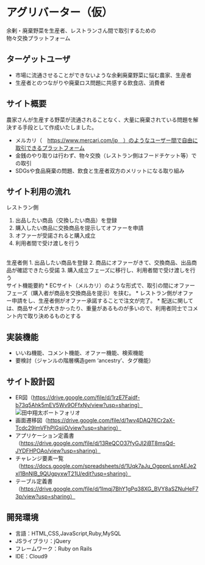 # アグリバーター（仮）
  余剰・廃棄野菜を生産者、レストランさん間で取引するための<br>物々交換プラットフォーム

## ターゲットユーザ
  * 市場に流通させることができないような余剰廃棄野菜に悩む農家、生産者
  * 生産者とのつながりや廃棄ロス問題に共感する飲食店、消費者

## サイト概要
 農家さんが生産する野菜が流通されることなく、大量に廃棄されている問題を解決する手段として作成いたしました。
  *  メルカリ（　https://www.mercari.com/jp　）のようなユーザー間で自由に取引できるプラットフォーム
  * 金銭のやり取りは行わず、物々交換（レストラン側はフードチケット等）での取引
  * SDGsや食品廃棄の問題、飲食と生産者双方のメリットになる取り組み

## サイト利用の流れ
  レストラン側
  1. 出品したい商品（交換したい商品）を登録
  2. 購入したい商品に交換商品を提示してオファーを申請
  3. オファーが受諾されると購入成立
  4. 利用者間で受け渡しを行う
  <br>
  生産者側
  1. 出品したい商品を登録
  2. 商品にオファーがきて、交換商品、出品商品が確認できたら受諾
  3. 購入成立フェーズに移行し、利用者間で受け渡しを行う
  <br>
  サイト機能要約
  *  ECサイト（メルカリ）のような形式で、取引の間にオファーフェーズ（購入者が商品を交換商品を提示）を挟む。
  *  レストラン側がオファー申請をし、生産者側がオファー承諾することで注文が完了。
  *  配送に関しては、商品サイズが大きかったり、重量があるものが多いので、利用者同士でコメント内で取り決めるものとする

## 実装機能 
  * いいね機能、コメント機能、オファー機能、検索機能
  * 要検討（ジャンルの階層構造gem ‘ancestry’、タグ機能）

## サイト設計図
  * ER図（https://drive.google.com/file/d/1rzE7Faidf-b73q5Ahk5mEV5Wv9OFfxNy/view?usp=sharing）
  　![田中翔太ポートフォリオ](https://user-images.githubusercontent.com/78789105/121110596-8042e400-c848-11eb-8492-eac5f5cc2e56.jpg)
  * 画面遷移図（https://drive.google.com/file/d/1wv4DAQ76Cr2aX-Tcdc29lmVFhPlGsiiO/view?usp=sharing）
  * アプリケーション定義書（https://drive.google.com/file/d/13ReQCO37fyGJI2jBT8msQd-JYDFHPOAo/view?usp=sharing）
  * チャレンジ要素一覧（https://docs.google.com/spreadsheets/d/1Uqk7aJu_OgppnLsnrAEJe2xI1BnNlB_9QUgpyxwT21U/edit?usp=sharing）
  * テーブル定義書（https://drive.google.com/file/d/1Imqj7BhY1gPq38XG_BVY8aSZNuHeF73p/view?usp=sharing）

##  開発環境
 * 言語：HTML,CSS,JavaScript,Ruby,MySQL
 * JSライブラリ：jQuery
 * フレームワーク：Ruby on Rails
 * IDE：Cloud9
